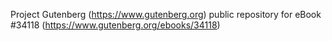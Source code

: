 Project Gutenberg (https://www.gutenberg.org) public repository for eBook #34118 (https://www.gutenberg.org/ebooks/34118)

